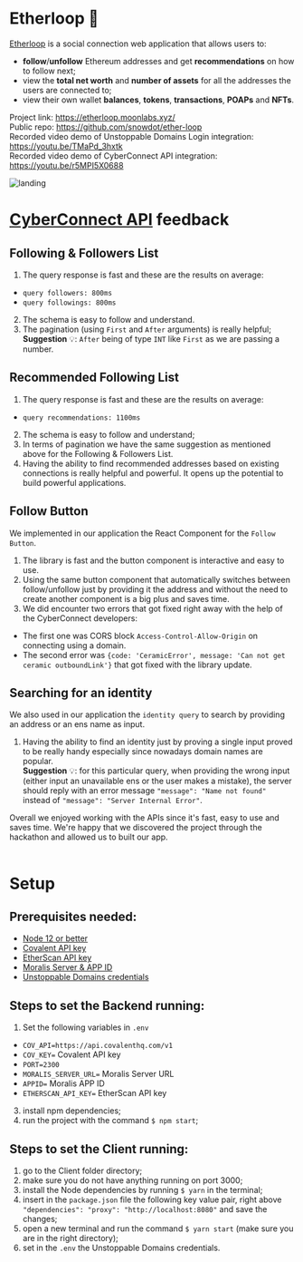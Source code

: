 ﻿# Etherloop 🌌
[Etherloop](https://etherloop.moonlabs.xyz/) is a social connection web application that allows users to:
- **follow**/**unfollow** Ethereum addresses and get **recommendations** on how to follow next;
- view the **total net worth** and **number of assets** for all the addresses the users are connected to;
- view their own wallet **balances**, **tokens**, **transactions**, **POAPs** and **NFTs**.<br>

Project link: https://etherloop.moonlabs.xyz/<br>
Public repo: https://github.com/snowdot/ether-loop<br>
Recorded video demo of Unstoppable Domains Login integration: https://youtu.be/TMaPd_3hxtk<br>
Recorded video demo of CyberConnect API integration: https://youtu.be/r5MPI5X0688<br>

![landing](https://user-images.githubusercontent.com/39951422/145643642-c7e5be41-2181-4377-95f3-891c81f34ec3.PNG)

# [CyberConnect API](https://docs.cyberconnect.me/) feedback
## Following & Followers List
1. The query response is fast and these are the results on average:
- ```query followers: 800ms```
- ```query followings: 800ms``` 
2. The schema is easy to follow and understand.
3. The pagination (using ```First``` and ```After``` arguments) is really helpful;<br>
**Suggestion** 💡: ```After``` being of type ``INT`` like ```First``` as we are passing a number.<br>

## Recommended Following List
1. The query response is fast and these are the results on average:
- ```query recommendations: 1100ms```<br>
2. The schema is easy to follow and understand;<br>
3. In terms of pagination we have the same suggestion as mentioned above for the Following & Followers List.<br>
4. Having the ability to find recommended addresses based on existing connections is really helpful and powerful. It opens up the potential to build powerful applications.<br>

## Follow Button
We implemented in our application the React Component for the ```Follow Button```.<br>
1. The library is fast and the button component is interactive and easy to use.<br>
2. Using the same button component that automatically switches between follow/unfollow just by providing it the address and without the need to create another component is a big plus and saves time.<br>
3. We did encounter two errors that got fixed right away with the help of the CyberConnect developers:<br>
- The first one was CORS block ```Access-Control-Allow-Origin``` on connecting using a domain.<br>
- The second error was ```{code: 'CeramicError', message: 'Can not get ceramic outboundLink'}``` that got fixed with the library update.<br>

## Searching for an identity
We also used in our application the ```identity query``` to search by providing an address or an ens name as input.
1. Having the ability to find an identity just by proving a single input proved to be really handy especially since nowadays domain names are popular.<br>
**Suggestion** 💡: for this particular query, when providing the wrong input (either input an unavailable ens or the user makes a mistake), the server should reply with an error message ```"message": "Name not found"``` instead of ```"message": "Server Internal Error"```.<br>

Overall we enjoyed working with the APIs since it's fast, easy to use and saves time. We're happy that we discovered the project through the hackathon and allowed us to built our app.<br><br>

# Setup
## Prerequisites needed:
  - [Node 12 or better](https://nodejs.org/en/)
  - [Covalent API key](https://www.covalenthq.com/platform/#/auth/register/)
  - [EtherScan API key](https://etherscan.io/myapikey)
  - [Moralis Server & APP ID](https://admin.moralis.io/servers)
  - [Unstoppable Domains credentials](https://unstoppabledomains.com/apps)

## Steps to set the Backend running:
1. Set the following variables in ```.env```
- ```COV_API=https://api.covalenthq.com/v1```
- ```COV_KEY=``` Covalent API key
- ```PORT=2300``` 
- ```MORALIS_SERVER_URL=``` Moralis Server URL
- ```APPID=``` Moralis APP ID
- ```ETHERSCAN_API_KEY=``` EtherScan API key
3. install npm dependencies;
4. run the project with the command ```$ npm start```;

## Steps to set the Client running:<br>
1) go to the Client folder directory;
2) make sure you do not have anything running on port 3000;
3) install the Node dependencies by running ```$ yarn``` in the terminal;
4) insert in the ```package.json``` file the following key value pair, right above ```"dependencies": "proxy": "http://localhost:8080"``` and save the changes;
5) open a new terminal and run the command ```$ yarn start``` (make sure you are in the right directory);
6) set in the ```.env``` the Unstoppable Domains credentials.

